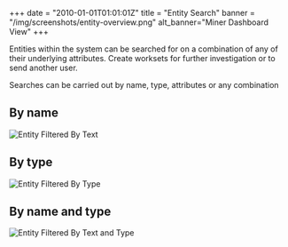 +++
date = "2010-01-01T01:01:01Z"
title = "Entity Search"
banner = "/img/screenshots/entity-overview.png"
alt_banner="Miner Dashboard View"
+++

Entities within the system can be searched for on a combination of any of their underlying attributes. Create worksets for further investigation or to send another user.

<!--more-->

Searches can be carried out by name, type, attributes or any combination

## By name

![Entity Filtered By Text](/img/screenshots/entity-overview-filtered-text.png)

## By type

![Entity Filtered By Type](/img/screenshots/entity-overview-filtered-type.png)

## By name and type

![Entity Filtered By Text and Type](/img/screenshots/entity-overview-filtered-text-type.png)